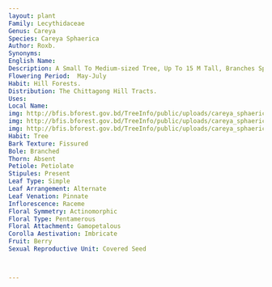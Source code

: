 ```yaml
---
layout: plant
Family: Lecythidaceae
Genus: Careya
Species: Careya Sphaerica
Author: Roxb.
Synonyms: 
English Name: 
Description: A Small To Medium-sized Tree, Up To 15 M Tall, Branches Spreading, Bark Dark Grey To Brown. Leaves Simple, Alternate, Short Petioled, Crowed At The End Of Branches, Lamina Obovate Or Orbicular, 15-30 Ã— 7-16 Cm, Base Narrowed To A Short Margined Petiole, Crenate-serrulate, Shortly Acuminate, Glabrous. Flowers Very Large, Up To 10 Cm Across, Arranged On Many-flowered Spike, White Or Pink. Flowers Appear When The Tree Almost Leafless. Calyx Of 4 Sepals, Connate Below. Corolla Of 4 Petals, Free, Acute, Imbricate. Stamens Numerous, Many-seriate, Connate At The Base. Carpels 4, Syncarpous, Ovary Inferior, Ovules Many, Arranged In 6 Rows In Each Cell. Fruit A Berry, Fleshy, Globose Or Ovoid, 5-8 Cm In Diameter, Crowned With Persistent Calyx. Seeds Many, Compressed, Brown, Embedded In The Pulp.
Flowering Period:  May-July
Habit: Hill Forests.
Distribution: The Chittagong Hill Tracts.
Uses: 
Local Name: 
img: http://bfis.bforest.gov.bd/TreeInfo/public/uploads/careya_sphaerica1.jpg
img: http://bfis.bforest.gov.bd/TreeInfo/public/uploads/careya_sphaerica2.JPG
img: http://bfis.bforest.gov.bd/TreeInfo/public/uploads/careya_sphaerica.jpg
Habit: Tree
Bark Texture: Fissured
Bole: Branched
Thorn: Absent
Petiole: Petiolate
Stipules: Present
Leaf Type: Simple
Leaf Arrangement: Alternate
Leaf Venation: Pinnate
Inflorescence: Raceme
Floral Symmetry: Actinomorphic
Floral Type: Pentamerous
Floral Attachment: Gamopetalous
Corolla Aestivation: Imbricate
Fruit: Berry
Sexual Reproductive Unit: Covered Seed



---
```


